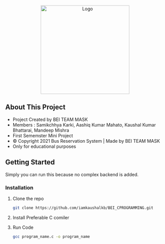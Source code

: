 <!-- PROJECT LOGO -->
<br />
<p align="center">
  <a href="https://en.wikipedia.org/wiki/C_(programming_language)">
    <img src="https://i.pinimg.com/originals/6e/46/e7/6e46e7dbe2bb73dacc055e5dbd85c3ad.png" alt="Logo" width="280" height="280">
  </a>

<!-- ABOUT THE PROJECT -->
## About This Project
   * Project Created by BEI TEAM MASK<br>
   * Members : Samikchhya Karki, Aashiq Kumar Mahato, Kaushal Kumar Bhattarai, Mandeep Mishra <br>
   * First Sememster Mini Project<br>
   * © Copyright 2021 Bus Reservation System | Made by BEI TEAM MASK<br>
   * Only for educational purposes<br>

<!-- GETTING STARTED -->
## Getting Started

Simply you can run this because no complex backend is added.

### Installation

1. Clone the repo
   ```sh
   git clone https://github.com/iamkaushalkb/BEI_CPROGRAMMING.git
   ```
2. Install Preferable C comiler

3. Run Code
   ```sh
   gcc program_name.c -o program_name
   ```

